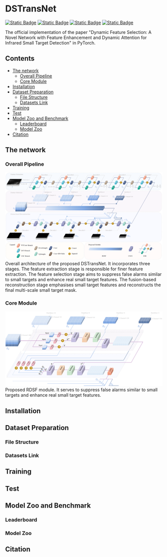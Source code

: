 # DSTransNet

[![Static Badge](https://img.shields.io/badge/building-pass-green?style=flat-square)](https://github.com/RuiminHuang/DSTransNet)
[![Static Badge](https://img.shields.io/badge/language-Python-blue?style=flat-square)](https://www.python.org/)
[![Static Badge](https://img.shields.io/badge/framework-PyTorch-blue?style=flat-square)](https://pytorch.org/)
[![Static Badge](https://img.shields.io/badge/license-Apache2.0-blue?style=flat-square)](./LICENSE)

The official implementation of the paper "Dynamic Feature Selection: A Novel Network with Feature Enhancement and Dynamic Attention for Infrared Small Target Detection" in PyTorch.

## Contents

- [The network](#the-network)
  - [Overall Pipeline](#overall-pipeline)
  - [Core Module](#core-module)
- [Installation](#installation)
- [Dataset Preparation](#dataset-preparation)
  - [File Structure](#file-structure)
  - [Datasets Link](#datasets-link)
- [Training](#training)
- [Test](#test)
- [Model Zoo and Benchmark](#model-zoo-and-benchmark)
  - [Leaderboard](#leaderboard)
  - [Model Zoo](#model-zoo)
- [Citation](#citation)


## The network

### Overall Pipeline
![Figure2](./figures/Figure2.png)
Overall architecture of the proposed DSTransNet. It incorporates three stages. The feature extraction stage is responsible for finer feature extraction. The feature selection stage aims to suppress false alarms similar to small targets and enhance real small target features. The fusion-based reconstruction stage emphasises small target features and reconstructs the final multi-scale small target mask.

### Core Module
![Figure4](./figures/Figure4.png)
Proposed RDSF module. It serves to suppress false alarms similar to small targets and enhance real small target features.


## Installation

## Dataset Preparation

### File Structure

### Datasets Link

## Training

## Test

## Model Zoo and Benchmark

### Leaderboard

### Model Zoo

## Citation
